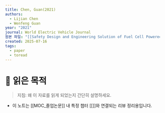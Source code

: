 ```yaml
---
title: Chen, Guan(2021)
authors:
  - Lijian Chen
  - Wenfeng Guan
year: "2021"
journal: World Electric Vehicle Journal
원본 파일: "[[Safety Design and Engineering Solution of Fuel Cell Powered Ship in Inland Waterway of China.pdf]]"
created: 2025-07-16
tags:
  - paper
  - toread
---
```

# 🎯 읽은 목적  
> 지침: 왜 이 자료를 읽게 되었는지 간단히 설명하세요.

- 이 노트는 [[MOC_졸업논문]] 내 특정 챕터 [[]]와 연결되는 리뷰 정리용입니다.  

